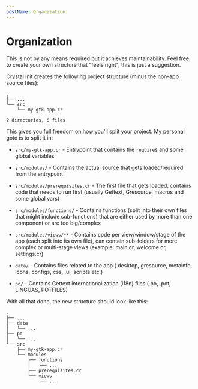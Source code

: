 ```yaml
---
postName: Organization
---
```


# Organization

This is not by any means required but it achieves maintainability. Feel free to create your own structure that "feels right", this is just a suggestion.

Crystal init creates the following project structure (minus the non-app source files):

```
.
├── ...
└── src
    └── my-gtk-app.cr

2 directories, 6 files
```

This gives you full freedom on how you'll split your project. My personal goto is to split it in:

- `src/my-gtk-app.cr` - Entrypoint that contains the `require`s and some global variables

- `src/modules/` - Contains the actual source that gets loaded/required from the entrypoint

- `src/modules/prerequisites.cr` - The first file that gets loaded, contains code that needs to run first (usually Gettext, Gresource, macros and some global vars)

- `src/modules/functions/` - Contains functions (split into their own files that might include sub-functions) that are either used by more than one component or are too big/complex

- `src/modules/views/**` - Contains code per view/window/stage of the app (each split into its own file), can contain sub-folders for more complex or multi-stage views (example: main.cr, welcome.cr, settings.cr)

- `data/` - Contains files related to the app (.desktop, gresource, metainfo, icons, configs, css, .ui, scripts etc.)

- `po/` - Contains Gettext internationalization (i18n) files (.po, .pot, LINGUAS, POTFILES)

With all that done, the new structure should look like this:

```
.
├── ...
├── data
│   └── ...
├── po
│   └── ...
└── src
    ├── my-gtk-app.cr
    └── modules
        ├── functions
        │   └── ...
        ├── prerequisites.cr
        └── views
            └── ...
```
